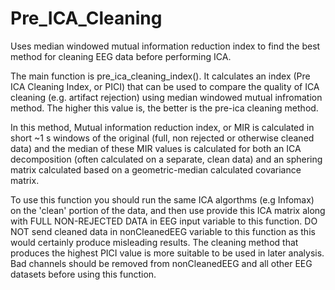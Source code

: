 # Pre_ICA_Cleaning
Uses median windowed mutual information reduction index to find the best method for cleaning EEG data before performing ICA.

The main function is pre_ica_cleaning_index(). It calculates an index (Pre ICA Cleaning Index, or PICI) that can be used to compare the quality of ICA cleaning (e.g. artifact rejection) using median windowed mutual infromation method. The higher this value is, the better is the pre-ica cleaning method.

In this method, Mutual information reduction  index, or MIR is calculated in short ~1 s windows of the original (full, non rejected or otherwise cleaned data) and the median of these MIR values is calculated for both an ICA decomposition (often calculated on a separate, clean data) and an sphering matrix calculated based on a geometric-median calculated covariance matrix.

To use this function you should run the same ICA algorthms (e.g Infomax) on the 'clean' portion of the data, and then use provide this ICA matrix along with FULL NON-REJECTED DATA in EEG input variable to this function. DO NOT send cleaned data in nonCleanedEEG variable to this function as this would certainly produce misleading results. The cleaning method that produces the highest PICI value is more suitable to be used in later analysis. Bad channels should be removed from nonCleanedEEG and all other EEG datasets before using this function.
